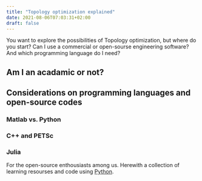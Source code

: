 ```yaml
---
title: "Topology optimization explained"
date: 2021-08-06T07:03:31+02:00
draft: false
---
```


You want to explore the possibilities of Topology optimization, but where do you start? Can I use a commercial or open-sourse engineering software? And which programming language do I need? 

## Am I an acadamic or not?

## Considerations on programming languages and open-source codes

### Matlab vs. Python

### C++ and PETSc

### Julia

For the open-source enthousiasts among us. Herewith a collection of learning resourses and code using [Python](https://python.org/). 
